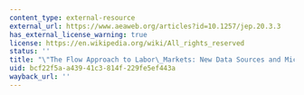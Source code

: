 ```yaml
---
content_type: external-resource
external_url: https://www.aeaweb.org/articles?id=10.1257/jep.20.3.3
has_external_license_warning: true
license: https://en.wikipedia.org/wiki/All_rights_reserved
status: ''
title: "\"The Flow Approach to Labor\_Markets: New Data Sources and Micro-Macro Links.\""
uid: bcf22f5a-a439-41c3-814f-229fe5ef443a
wayback_url: ''
---
```

